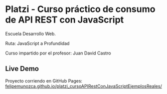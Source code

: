 # Platzi - Curso práctico de consumo de API REST con JavaScript

Escuela Desarrollo Web.

Ruta: JavaScript a Profundidad

Curso impartido por el profesor: Juan David Castro

## Live Demo
Proyecto corriendo en GitHub Pages: [felipemunozca.github.io/platzi_cursoAPIRestConJavaScriptEjemplosReales/](https://felipemunozca.github.io/platzi_cursoAPIRestConJavaScriptEjemplosReales/)